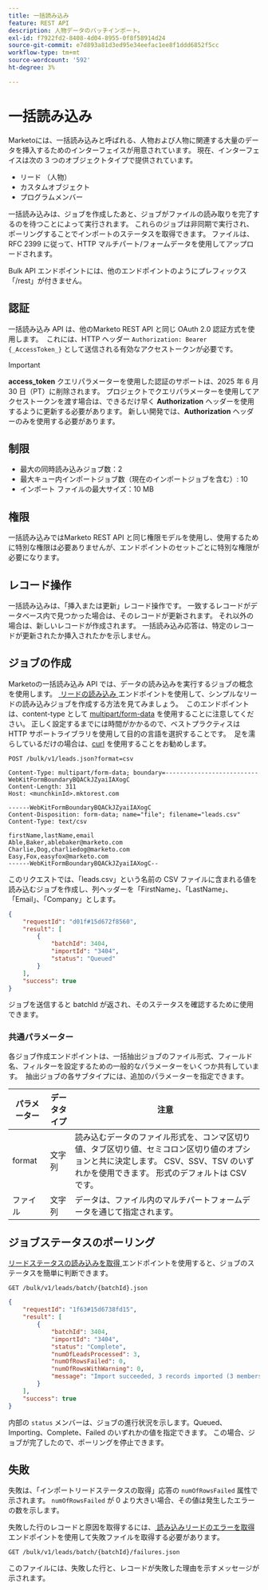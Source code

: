 ```yaml
---
title: 一括読み込み
feature: REST API
description: 人物データのバッチインポート。
exl-id: f7922fd2-8408-4d04-8955-0f8f58914d24
source-git-commit: e7d893a81d3ed95e34eefac1ee8f1ddd6852f5cc
workflow-type: tm+mt
source-wordcount: '592'
ht-degree: 3%

---
```


# 一括読み込み

Marketoには、一括読み込みと呼ばれる、人物および人物に関連する大量のデータを挿入するためのインターフェイスが用意されています。 現在、インターフェイスは次の 3 つのオブジェクトタイプで提供されています。

- リード （人物）
- カスタムオブジェクト
- プログラムメンバー

一括読み込みは、ジョブを作成したあと、ジョブがファイルの読み取りを完了するのを待つことによって実行されます。 これらのジョブは非同期で実行され、ポーリングすることでインポートのステータスを取得できます。 ファイルは、RFC 2399 に従って、HTTP マルチパート/フォームデータを使用してアップロードされます。

Bulk API エンドポイントには、他のエンドポイントのようにプレフィックス「/rest」が付きません。

## 認証

一括読み込み API は、他のMarketo REST API と同じ OAuth 2.0 認証方式を使用します。  これには、HTTP ヘッダー `Authorization: Bearer {_AccessToken_}` として送信される有効なアクセストークンが必要です。

>[!IMPORTANT]
>
>**access_token** クエリパラメーターを使用した認証のサポートは、2025 年 6 月 30 日（PT）に削除されます。 プロジェクトでクエリパラメーターを使用してアクセストークンを渡す場合は、できるだけ早く **Authorization** ヘッダーを使用するように更新する必要があります。 新しい開発では、**Authorization** ヘッダーのみを使用する必要があります。

## 制限

- 最大の同時読み込みジョブ数：2
- 最大キュー内インポートジョブ数（現在のインポートジョブを含む）: 10
- インポート ファイルの最大サイズ：10 MB

## 権限

一括読み込みではMarketo REST API と同じ権限モデルを使用し、使用するために特別な権限は必要ありませんが、エンドポイントのセットごとに特別な権限が必要になります。

## レコード操作

一括読み込みは、「挿入または更新」レコード操作です。 一致するレコードがデータベース内で見つかった場合は、そのレコードが更新されます。 それ以外の場合は、新しいレコードが作成されます。 一括読み込み応答は、特定のレコードが更新されたか挿入されたかを示しません。

## ジョブの作成

Marketoの一括読み込み API では、データの読み込みを実行するジョブの概念を使用します。 [ リードの読み込み ](https://developer.adobe.com/marketo-apis/api/mapi/#tag/Bulk-Import-Leads/operation/importLeadUsingPOST) エンドポイントを使用して、シンプルなリードの読み込みジョブを作成する方法を見てみましょう。  このエンドポイントは、content-type として [multipart/form-data](https://www.w3.org/Protocols/rfc1341/7_2_Multipart.html) を使用することに注意してください。 正しく設定するまでには時間がかかるので、ベストプラクティスは HTTP サポートライブラリを使用して目的の言語を選択することです。  足を濡らしているだけの場合は、[curl](https://curl.se/) を使用することをお勧めします。

```
POST /bulk/v1/leads.json?format=csv
```

```
Content-Type: multipart/form-data; boundary=--------------------------WebKitFormBoundaryBQACkJZyaiIAXogC
Content-Length: 311
Host: <munchkinId>.mktorest.com
```

```
------WebKitFormBoundaryBQACkJZyaiIAXogC
Content-Disposition: form-data; name="file"; filename="leads.csv"
Content-Type: text/csv

firstName,lastName,email
Able,Baker,ablebaker@marketo.com
Charlie,Dog,charliedog@marketo.com
Easy,Fox,easyfox@marketo.com
------WebKitFormBoundaryBQACkJZyaiIAXogC--
```

このリクエストでは、「leads.csv」という名前の CSV ファイルに含まれる値を読み込むジョブを作成し、列ヘッダーを「FirstName」、「LastName」、「Email」、「Company」とします。

```json
{
    "requestId": "d01f#15d672f8560",
    "result": [
        {
            "batchId": 3404,
            "importId": "3404",
            "status": "Queued"
        }
    ],
    "success": true
}
```

ジョブを送信すると batchId が返され、そのステータスを確認するために使用できます。

### 共通パラメーター

各ジョブ作成エンドポイントは、一括抽出ジョブのファイル形式、フィールド名、フィルターを設定するための一般的なパラメーターをいくつか共有しています。  抽出ジョブの各サブタイプには、追加のパラメーターを指定できます。

| パラメーター | データタイプ | 注意 |
|---|---|---|
| format | 文字列 | 読み込むデータのファイル形式を、コンマ区切り値、タブ区切り値、セミコロン区切り値のオプションと共に決定します。 CSV、SSV、TSV のいずれかを使用できます。 形式のデフォルトは CSV です。 |
| ファイル | 文字列 | データは、ファイル内のマルチパートフォームデータを通じて指定されます。 |


## ジョブステータスのポーリング

[ リードステータスの読み込みを取得 ](https://developer.adobe.com/marketo-apis/api/mapi/#tag/Bulk-Import-Leads/operation/getImportLeadStatusUsingGET) エンドポイントを使用すると、ジョブのステータスを簡単に判断できます。

```
GET /bulk/v1/leads/batch/{batchId}.json
```

```json
{
    "requestId": "1f63#15d6738fd15",
    "result": [
        {
            "batchId": 3404,
            "importId": "3404",
            "status": "Complete",
            "numOfLeadsProcessed": 3,
            "numOfRowsFailed": 0,
            "numOfRowsWithWarning": 0,
            "message": "Import succeeded, 3 records imported (3 members)"
        }
    ],
    "success": true
}
```

内部の `status` メンバーは、ジョブの進行状況を示します。Queued、Importing、Complete、Failed のいずれかの値を指定できます。 この場合、ジョブが完了したので、ポーリングを停止できます。

## 失敗

失敗は、「インポートリードステータスの取得」応答の `numOfRowsFailed` 属性で示されます。 `numOfRowsFailed` が 0 より大きい場合、その値は発生したエラーの数を示します。

失敗した行のレコードと原因を取得するには、[ 読み込みリードのエラーを取得 ](https://developer.adobe.com/marketo-apis/api/mapi/#tag/Bulk-Import-Leads/operation/getImportLeadFailuresUsingGET) エンドポイントを使用して失敗ファイルを取得する必要があります。

```
GET /bulk/v1/leads/batch/{batchId}/failures.json
```

このファイルには、失敗した行と、レコードが失敗した理由を示すメッセージが示されます。
